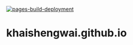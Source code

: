 [![pages-build-deployment](https://github.com/khaishengwai/khaishengwai.github.io/actions/workflows/pages/pages-build-deployment/badge.svg)](https://github.com/khaishengwai/khaishengwai.github.io/actions/workflows/pages/pages-build-deployment)
# khaishengwai.github.io
